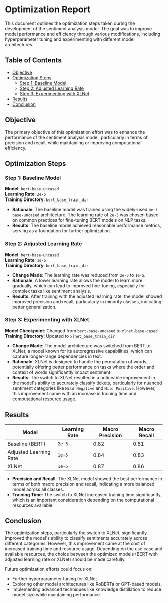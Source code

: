 # Optimization Report

This document outlines the optimization steps taken during the development of the sentiment analysis model. The goal was to improve model performance and efficiency through various modifications, including hyperparameter tuning and experimenting with different model architectures.

## Table of Contents

- [Objective](#objective)
- [Optimization Steps](#optimization-steps)
  - [Step 1: Baseline Model](#step-1-baseline-model)
  - [Step 2: Adjusted Learning Rate](#step-2-adjusted-learning-rate)
  - [Step 3: Experimenting with XLNet](#step-3-experimenting-with-xlnet)
- [Results](#results)
- [Conclusion](#conclusion)

## Objective

The primary objective of this optimization effort was to enhance the performance of the sentiment analysis model, particularly in terms of precision and recall, while maintaining or improving computational efficiency.

## Optimization Steps

### Step 1: Baseline Model

**Model**: `bert-base-uncased`  
**Learning Rate**: `2e-5`  
**Training Directory**: `bert_base_train_dir`

- **Rationale**: The baseline model was trained using the widely-used `bert-base-uncased` architecture. The learning rate of `2e-5` was chosen based on common practices for fine-tuning BERT models on NLP tasks.
- **Results**: The baseline model achieved reasonable performance metrics, serving as a foundation for further optimization.

### Step 2: Adjusted Learning Rate

**Model**: `bert-base-uncased`  
**Learning Rate**: `1e-5`  
**Training Directory**: `bert_base_train_dir`

- **Change Made**: The learning rate was reduced from `2e-5` to `1e-5`.
- **Rationale**: A lower learning rate allows the model to learn more gradually, which can lead to improved fine-tuning, especially for complex tasks like sentiment analysis.
- **Results**: After training with the adjusted learning rate, the model showed improved precision and recall, particularly in minority classes, indicating better generalization.

### Step 3: Experimenting with XLNet

**Model Checkpoint**: Changed from `bert-base-uncased` to `xlnet-base-cased`  
**Training Directory**: Updated to `xlnet_base_train_dir`

- **Change Made**: The model architecture was switched from BERT to XLNet, a model known for its autoregressive capabilities, which can capture longer-range dependencies in text.
- **Rationale**: XLNet is designed to handle the permutation of words, potentially offering better performance on tasks where the order and context of words significantly impact sentiment.
- **Results**: The switch to XLNet resulted in a noticeable improvement in the model's ability to accurately classify tickets, particularly for nuanced sentiment categories like `Mild Negative` and `Mild Positive`. However, this improvement came with an increase in training time and computational resource usage.

## Results

| Model                  | Learning Rate | Macro Precision | Macro Recall |
|------------------------|---------------|-----------------|--------------|
| Baseline (BERT)        | `2e-5`        | 0.82            | 0.81         |
| Adjusted Learning Rate | `1e-5`        | 0.84            | 0.83         |
| XLNet                  | `1e-5`        | 0.87            | 0.86         | 

- **Precision and Recall**: The XLNet model showed the best performance in terms of both macro precision and recall, indicating a more balanced model across all classes.
- **Training Time**: The switch to XLNet increased training time significantly, which is an important consideration depending on the computational resources available.

## Conclusion

The optimization steps, particularly the switch to XLNet, significantly improved the model's ability to classify sentiments accurately across different categories. However, this improvement came at the cost of increased training time and resource usage. Depending on the use case and available resources, the choice between the optimized models (BERT with adjusted learning rate or XLNet) should be made carefully.

Future optimization efforts could focus on:
- Further hyperparameter tuning for XLNet.
- Exploring other model architectures like RoBERTa or GPT-based models.
- Implementing advanced techniques like knowledge distillation to reduce model size while maintaining performance.

